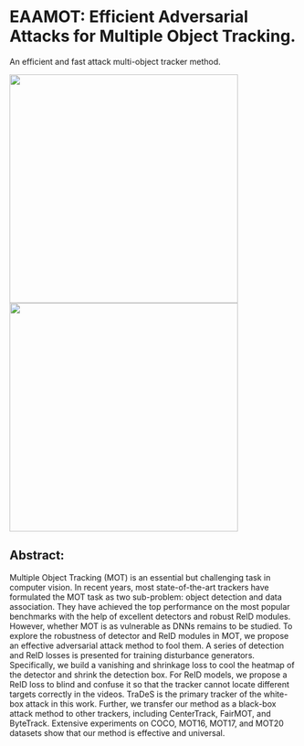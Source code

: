 # EAAMOT: Efficient Adversarial Attacks for Multiple Object Tracking.
An efficient and fast attack multi-object tracker method.

<img src="images/MOT17-03-III.gif" width="400"/>   <img src="images/MOT17-03-III.gif" width="400"/>
## Abstract:
Multiple Object Tracking (MOT) is an essential but challenging task in computer vision. In recent years, most state-of-the-art trackers have formulated the MOT task as two sub-problem: object detection and data association. They have achieved the top performance on the most popular benchmarks with the help of excellent detectors and robust ReID modules. However, whether MOT is as vulnerable as DNNs remains to be studied. To explore the robustness of detector and ReID modules in MOT, we propose an effective adversarial attack method to fool them. A series of detection and ReID losses is presented for training disturbance generators. Specifically, we build a vanishing and shrinkage loss to cool the heatmap of the detector and shrink the detection box. For ReID models, we propose a ReID loss to blind and confuse it so that the tracker cannot locate different targets correctly in the videos. TraDeS is the primary tracker of the white-box attack in this work. Further, we transfer our method as a black-box attack method to other trackers, including CenterTrack, FairMOT, and ByteTrack. Extensive experiments on COCO, MOT16, MOT17, and MOT20 datasets show that our method is effective and universal.
